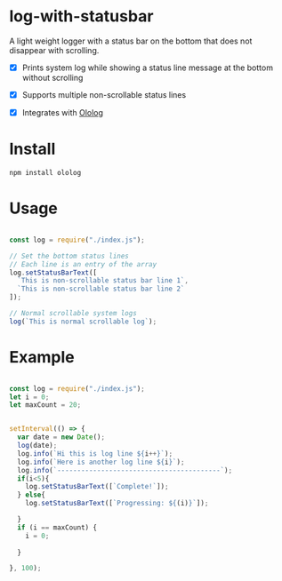 # log-with-statusbar
A light weight logger with a status bar on the bottom that does not disappear with scrolling.

- [x] Prints system log while showing a status line message at the bottom without scrolling
- [x] Supports multiple non-scrollable status lines
- [x] Integrates with [Ololog](https://github.com/xpl/ololog)


# Install
```bash
npm install ololog
```
# Usage
```javascript

const log = require("./index.js");

// Set the bottom status lines
// Each line is an entry of the array
log.setStatusBarText([
  `This is non-scrollable status bar line 1`,
  `This is non-scrollable status bar line 2`
]);

// Normal scrollable system logs
log(`This is normal scrollable log`);
```

# Example
```javascript

const log = require("./index.js");
let i = 0;
let maxCount = 20;


setInterval(() => {
  var date = new Date();
  log(date);
  log.info(`Hi this is log line ${i++}`);
  log.info(`Here is another log line ${i}`);
  log.info(`-----------------------------------------`);
  if(i<5){
    log.setStatusBarText([`Complete!`]);
  } else{
    log.setStatusBarText([`Progressing: ${(i)}`]);

  }
  if (i == maxCount) {
    i = 0;
    
  }

}, 100);

```
